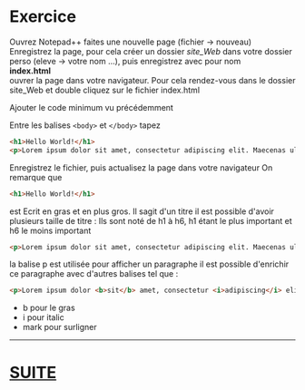# Exercice 

Ouvrez Notepad++
faites une nouvelle page (fichier -> nouveau)
Enregistrez la page, pour cela créer un dossier *site_Web* dans votre dossier perso (eleve -> votre nom ...), puis enregistrez avec pour nom  
**index.html**  
ouvrer la page dans votre navigateur. Pour cela rendez-vous dans le dossier site_Web et double cliquez sur le fichier index.html
  
Ajouter le code minimum vu précédemment  
  
Entre les balises ````<body>```` et ````</body>```` tapez 

  ````html
<h1>Hello World!</h1>
<p>Lorem ipsum dolor sit amet, consectetur adipiscing elit. Maecenas ultricies. </p>
  ````

Enregistrez le fichier, puis actualisez la page dans votre navigateur 
On remarque que

  ````html
<h1>Hello World!</h1>
  ````
  
est Ecrit en gras et en plus gros. Il sagit d'un titre il est possible d'avoir plusieurs taille de titre :
Ils sont noté de h1 à h6, h1 étant le plus important et h6 le moins important 

  ````html
<p>Lorem ipsum dolor sit amet, consectetur adipiscing elit. Maecenas ultricies. </p>
  ````
  
la balise p est utilisée pour afficher un paragraphe il est possible d'enrichir ce paragraphe avec d'autres balises 
tel que :

  ````html
<p>Lorem ipsum dolor <b>sit</b> amet, consectetur <i>adipiscing</i> elit. <mark>Maecenas</mark> ultricies. </p>
  ````
  
- b pour le gras
- i pour italic
- mark pour surligner 

---
# [SUITE](./EXERCICES1.md)
